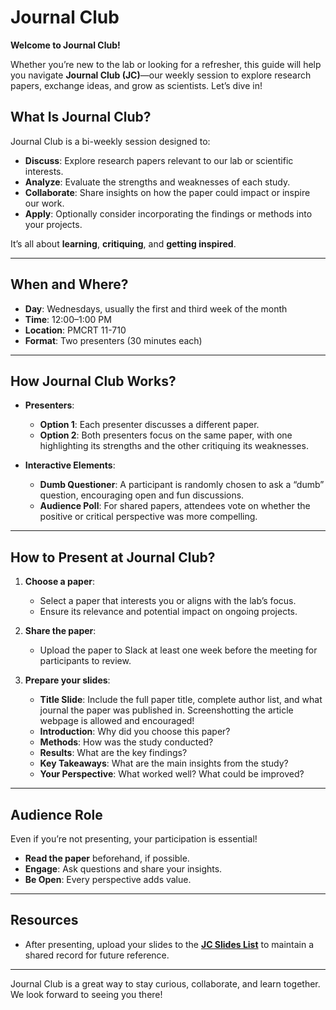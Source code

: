 # Journal Club

**Welcome to Journal Club!**  

Whether you’re new to the lab or looking for a refresher, this guide will help you navigate **Journal Club (JC)**—our weekly session to explore research papers, exchange ideas, and grow as scientists. Let’s dive in!  

## What Is Journal Club?

Journal Club is a bi-weekly session designed to:

- **Discuss**: Explore research papers relevant to our lab or scientific interests.
- **Analyze**: Evaluate the strengths and weaknesses of each study.
- **Collaborate**: Share insights on how the paper could impact or inspire our work.
- **Apply**: Optionally consider incorporating the findings or methods into your projects.

It’s all about **learning**, **critiquing**, and **getting inspired**.

---

## When and Where?

- **Day**: Wednesdays, usually the first and third week of the month  
- **Time**: 12:00–1:00 PM  
- **Location**: PMCRT 11-710  
- **Format**: Two presenters (30 minutes each)  

---

## How Journal Club Works?

- **Presenters**:
    - **Option 1**: Each presenter discusses a different paper.
    - **Option 2**: Both presenters focus on the same paper, with one highlighting its strengths and the other critiquing its weaknesses.
  
- **Interactive Elements**:
    - **Dumb Questioner**: A participant is randomly chosen to ask a “dumb” question, encouraging open and fun discussions.
    - **Audience Poll**: For shared papers, attendees vote on whether the positive or critical perspective was more compelling.

---

## How to Present at Journal Club?

1. **Choose a paper**:
    - Select a paper that interests you or aligns with the lab’s focus.
    - Ensure its relevance and potential impact on ongoing projects.

2. **Share the paper**:
    - Upload the paper to Slack at least one week before the meeting for participants to review.

3. **Prepare your slides**:
    - **Title Slide**: Include the full paper title, complete author list, and what journal the paper was published in. Screenshotting the article webpage is allowed and encouraged!
    - **Introduction**: Why did you choose this paper?  
    - **Methods**: How was the study conducted?  
    - **Results**:  What are the key findings?  
    - **Key Takeaways**: What are the main insights from the study?  
    - **Your Perspective**: What worked well? What could be improved?  

---

## Audience Role  

Even if you’re not presenting, your participation is essential!  

- **Read the paper** beforehand, if possible.  
- **Engage**: Ask questions and share your insights.  
- **Be Open**: Every perspective adds value.  

---

## Resources

- After presenting, upload your slides to the **[JC Slides List](https://docs.google.com/spreadsheets/d/17j4Pzs24Vkem04yUdMgydnpDWQEGwLaPxVF7j7PFapE/edit?gid=0)** to maintain a shared record for future reference.

 ---

Journal Club is a great way to stay curious, collaborate, and learn together. We look forward to seeing you there! 
